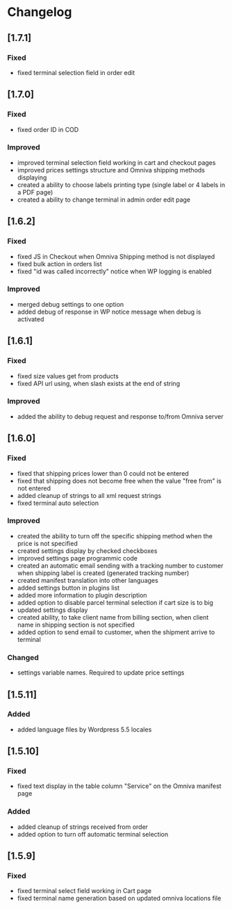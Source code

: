 # Changelog

## [1.7.1]
### Fixed
- fixed terminal selection field in order edit

## [1.7.0]
### Fixed
- fixed order ID in COD

### Improved
- improved terminal selection field working in cart and checkout pages
- improved prices settings structure and Omniva shipping methods displaying
- created a ability to choose labels printing type (single label or 4 labels in a PDF page)
- created a ability to change terminal in admin order edit page

## [1.6.2]
### Fixed
- fixed JS in Checkout when Omniva Shipping method is not displayed
- fixed bulk action in orders list
- fixed "id was called incorrectly" notice when WP logging is enabled

### Improved
- merged debug settings to one option
- added debug of response in WP notice message when debug is activated

## [1.6.1]
### Fixed
- fixed size values get from products
- fixed API url using, when slash exists at the end of string

### Improved
- added the ability to debug request and response to/from Omniva server

## [1.6.0]
### Fixed
- fixed that shipping prices lower than 0 could not be entered
- fixed that shipping does not become free when the value "free from" is not entered
- added cleanup of strings to all xml request strings
- fixed terminal auto selection

### Improved
- created the ability to turn off the specific shipping method when the price is not specified
- created settings display by checked checkboxes
- improved settings page programmic code
- created an automatic email sending with a tracking number to customer when shipping label is created (generated tracking number)
- created manifest translation into other languages
- added settings button in plugins list
- added more information to plugin description
- added option to disable parcel terminal selection if cart size is to big
- updated settings display
- created ability, to take client name from billing section, when client name in shipping section is not specified
- added option to send email to customer, when the shipment arrive to terminal

### Changed
- settings variable names. Required to update price settings

## [1.5.11]
### Added
- added language files by Wordpress 5.5 locales

## [1.5.10]
### Fixed
- fixed text display in the table column "Service" on the Omniva manifest page

### Added
- added cleanup of strings received from order
- added option to turn off automatic terminal selection

## [1.5.9]
### Fixed
- fixed terminal select field working in Cart page
- fixed terminal name generation based on updated omniva locations file
